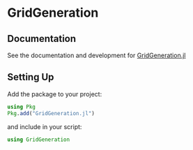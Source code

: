 # GridGeneration

## Documentation

See the documentation and development for [GridGeneration.jl](https://marvyn.com/GridGeneration.jl/dev/)

## Setting Up

Add the package to your project:

```julia
using Pkg
Pkg.add("GridGeneration.jl")
```

and include in your script:

```julia
using GridGeneration
```